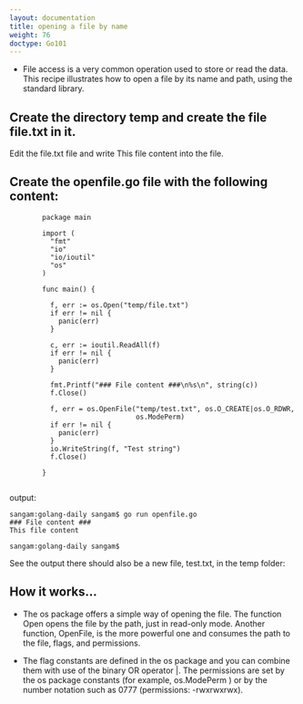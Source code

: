 ```yaml
---
layout: documentation
title: opening a file by name
weight: 76
doctype: Go101
---
```



- File access is a very common operation used to store or read the data. 
This recipe illustrates how to open a file by its name and path, using the standard library.

## Create the directory temp and create the file file.txt in it.

Edit the file.txt file and write This file content into the file.

## Create the openfile.go file with the following content:

```
        package main

        import (
          "fmt"
          "io"
          "io/ioutil"
          "os"
        )

        func main() {

          f, err := os.Open("temp/file.txt")
          if err != nil {
            panic(err)
          }

          c, err := ioutil.ReadAll(f)
          if err != nil {
            panic(err)
          }

          fmt.Printf("### File content ###\n%s\n", string(c))
          f.Close()

          f, err = os.OpenFile("temp/test.txt", os.O_CREATE|os.O_RDWR,
                               os.ModePerm)
          if err != nil {
            panic(err)
          }
          io.WriteString(f, "Test string")
          f.Close()

        }


```

output:

```
sangam:golang-daily sangam$ go run openfile.go
### File content ###
This file content

sangam:golang-daily sangam$ 

```
See the output there should also be a new file, test.txt, in the temp folder:


## How it works...

- The os package offers a simple way of opening the file. The function Open opens the file by the path, just in read-only mode. Another function, OpenFile, is the more powerful one and consumes the path to the file, flags, and permissions. 

- The flag constants are defined in the os package and you can combine them with use of the binary OR operator |.  The permissions are set by the os package constants (for example, os.ModePerm ) or by the number notation such as 0777 (permissions: -rwxrwxrwx).

